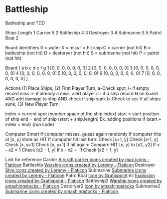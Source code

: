 # Battleship
Battleship and TDD

Ships           Length
1	Carrier	    5
2	Battleship	4
3	Destroyer	3
4	Submarine	3
5	Patrol Boat	2

Board identifiers
0 = water
X = miss
! = hit ship
C = carrier (not hit)
B = battleship (not hit)
D = destoryer (not hit)
S = submarine (not hit)
P = patrol (not hit)

Board
[
     a   b  c  d  e  f  g
   1 [0, 0, 0, 0, 0, 0, 0]
   2 [0, 0, 0, 0, 0, 0, 0]
   3 [0, 0, 0, 0, 0, 0, 0]
   4 [0, 0, 0, 0, 0, 0, 0]
   5 [0, 0, 0, 0, 0, 0, 0]
   6 [0, 0, 0, 0, 0, 0, 0]
   7 [0, 0, 0, 0, 0, 0, 0]
]

Actions
(1) Place Ships,
(2) First Player Turn,
  a-Check spot, 
   i- if empty record miss
   ii- if already a miss, alert player
   iii- if a ship record H on board AND add damage to ship AND check if ship sunk
  b-Check to see if all ships sunk,
(3) New Player Turn



index = current spot (number space of the ship index)
start = start position of ship
end = end of ship (start + ship.length)
Ex. adding positions
if (start + index < end) {run code}

Computer Smart
If computer misses, guess again randomly
If computer hits at [x, y] store as HIT
If computer hit last turn:
  Check [x+1, y]
  Check [x-1, y]
  Check [x, y+1]
  Check [x, y+1]
If hit again:
  Compare HIT [x, y] to [x2, y2]
  If x - x2 = 1
    Check [x2 - 1, y]
  If x - x2 = -1
    Check [x2 + 1, y]




Link for reference
Carrier
<a href="https://www.flaticon.com/free-icons/aircraft-carrier" title="aircraft carrier icons">Aircraft carrier icons created by max.icons - Flaticon</a>
Battleship
<a href="https://www.flaticon.com/free-icons/warship" title="warship icons">Warship icons created by Leremy - Flaticon</a>
Destroyer
<a href="https://www.flaticon.com/free-icons/ship" title="ship icons">Ship icons created by Leremy - Flaticon</a>
Submarine
<a href="https://www.flaticon.com/free-icons/submarine" title="submarine icons">Submarine icons created by Leremy - Flaticon</a>
Patro Boat
<a href="https://www.freepik.com/icon/ship_13966302#fromView=search&page=3&position=22&uuid=d57b3d53-e7c6-4a4f-b2e6-ff734f01d42a">Icon by Grafixpoint</a>
hit
<a href="https://www.flaticon.com/free-icons/explosion" title="explosion icons">Explosion icons created by Grafixpoint - Flaticon</a>
Battleship2
<a href="https://www.flaticon.com/free-icons/warship" title="warship icons">Warship icons created by smashingstocks - Flaticon</a>
Destoryer2
<a href="https://www.freepik.com/icon/battleship_6175583#fromView=search&page=2&position=88&uuid=a90330a0-d278-4c8c-a00f-eb054f11ccaa">Icon by smashingstocks</a>
Submarine2
<a href="https://www.flaticon.com/free-icons/submarine" title="submarine icons">Submarine icons created by smashingstocks - Flaticon</a>

